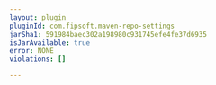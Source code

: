 ```yaml
---
layout: plugin
pluginId: com.fipsoft.maven-repo-settings
jarSha1: 591984baec302a198980c931745efe4fe37d6935
isJarAvailable: true
error: NONE
violations: []

---
```

